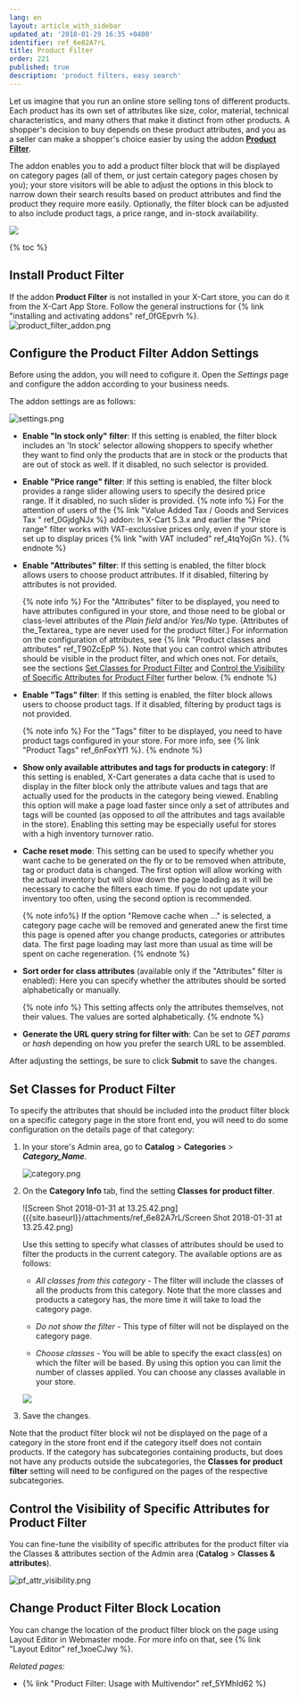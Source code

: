 ```yaml
---
lang: en
layout: article_with_sidebar
updated_at: '2018-01-29 16:35 +0400'
identifier: ref_6e82A7rL
title: Product Filter
order: 221
published: true
description: 'product filters, easy search'
---
```

Let us imagine that you run an online store selling tons of different products. Each product has its own set of attributes like size, color, material, technical characteristics, and many others that make it distinct from other products. A shopper's decision to buy depends on these product attributes, and you as a seller can make a shopper's choice easier by using the addon **[Product Filter](https://market.x-cart.com/addons/product-filter.html)**. 

The addon enables you to add a product filter block that will be displayed on category pages (all of them, or just certain category pages chosen by you); your store visitors will be able to adjust the options in this block to narrow down their search results based on product attributes and find the product they require more easily. Optionally, the filter block can be adjusted to also include product tags, a price range, and in-stock availability. 

![]({{site.baseurl}}/attachments/ref_6e82A7rL/store-front.png)

{% toc %}

## Install Product Filter
If the addon **Product Filter** is not installed in your X-Cart store, you can do it from the X-Cart App Store. Follow the general instructions for {% link "installing and activating addons" ref_0fGEpvrh %}.
![product_filter_addon.png]({{site.baseurl}}/attachments/ref_6e82A7rL/product_filter_addon.png)

## Configure the Product Filter Addon Settings
Before using the addon, you will need to cofigure it. Open the _Settings_ page and configure the addon according to your business needs.

The addon settings are as follows:

![settings.png]({{site.baseurl}}/attachments/ref_6e82A7rL/settings.png)

   * **Enable "In stock only" filter**: If this setting is enabled, the filter block includes an 'In stock' selector allowing shoppers to specify whether they want to find only the products that are in stock or the products that are out of stock as well. If it disabled, no such selector is provided. 

   * **Enable "Price range" filter**: If this setting is enabled, the filter block provides a range slider allowing users to specify the desired price range. If it disabled, no such slider is provided. 
     {% note info %}
     For the attention of users of the {% link "Value Added Tax / Goods and Services Tax " ref_0GjdgNJx %} addon:
     In X-Cart 5.3.x and earlier the "Price range" filter works with VAT-exclussive prices only, even if your store is set up to display prices {% link "with VAT included" ref_4tqYojGn %}.
     {% endnote %}

   * **Enable "Attributes" filter**: If this setting is enabled, the filter block allows users to choose product attributes. If it disabled, filtering by attributes is not provided.

     {% note info %}
     For the "Attributes" filter to be displayed, you need to have attributes configured in your store, and those need to be global or class-level attributes of the _Plain field_ and/or _Yes/No_ type. (Attributes of the_Textarea_ type are never used for the product filter.) 
     For information on the configuration of attributes, see {% link "Product classes and attributes" ref_T90ZcEpP %}.
     Note that you can control which attributes should be visible in the product filter, and which ones not. For details, see the sections [Set Classes for Product Filter](#set-classes-for-product-filter) and [Control the Visibility of Specific Attributes for Product Filter](#control-the-visibility-of-specific-attributes-for-product-filter) further below.
     {% endnote %}

   * **Enable "Tags" filter**: If this setting is enabled, the filter block allows users to choose product tags. If it disabled, filtering by product tags is not provided.

     {% note info %}
     For the "Tags" filter to be displayed, you need to have product tags configured in your store. For more info, see {% link "Product Tags" ref_6nFoxYf1 %}.
     {% endnote %}

   * **Show only available attributes and tags for products in category**: If this setting is enabled, X-Cart generates a data cache that is used to display in the filter block only the attribute values and tags that are actually used for the products in the category being viewed. Enabling this option will make a page load faster since only a set of attributes and tags will be counted (as opposed to _all_ the attributes and tags available in the store). Enabling this setting may be especially useful for stores with a high inventory turnover ratio.

   * **Cache reset mode**: This setting can be used to specify whether you want cache to be generated on the fly or to be removed when attribute, tag or product data is changed. The first option will allow working with the actual inventory but will slow down the page loading as it will be necessary to cache the filters each time. If you do not update your inventory too often, using the second option is recommended. 

     {% note info%}
     If the option "Remove cache when ..." is selected, a category page cache will be removed and generated anew the first time this page is opened after you change products, categories or attributes data. The first page loading may last more than usual as time will be spent on cache regeneration.
     {% endnote %}

   * **Sort order for class attributes** (available only if the "Attributes" filter is enabled): Here you can specify whether the attributes should be sorted alphabetically or manually.

     {% note info %}
     This setting affects only the attributes themselves, not their values. The values are sorted alphabetically. 
     {% endnote %}

   * **Generate the URL query string for filter with**: Can be set to _GET params_ or _hash_ depending on how you prefer the search URL to be assembled.

After adjusting the settings, be sure to click **Submit** to save the changes.

## Set Classes for Product Filter
To specify the attributes that should be included into the product filter block on a specific category page in the store front end, you will need to do some configuration on the details page of that category: 

   1. In your store's Admin area, go to **Catalog** > **Categories** > **_Category_Name_**.

      ![category.png]({{site.baseurl}}/attachments/ref_6e82A7rL/category.png)

   2. On the **Category Info** tab, find the setting **Classes for product filter**.

      ![Screen Shot 2018-01-31 at 13.25.42.png]({{site.baseurl}}/attachments/ref_6e82A7rL/Screen Shot 2018-01-31 at 13.25.42.png)

      Use this setting to specify what classes of attributes should be used to filter the products in the current category. The available options are as follows:
      
      * _All classes from this category_ - The filter will include the classes of all the products from this category. Note that the more classes and products a category has, the more time it will take to load the category page.
      
      * _Do not show the filter_ - This type of filter will not be displayed on the category page.
      
      * _Choose classes_ - You will be able to specify the exact class(es) on which the filter will be based. By using this option you can limit the number of classes applied. You can choose any classes available in your store.

      ![]({{site.baseurl}}/attachments/ref_6e82A7rL/Screen%20Shot%202018-01-31%20at%2013.26.33.png)

   3. Save the changes.
   
Note that the product filter block wil not be displayed on the page of a category in the store front end if the category itself does not contain products. If the category has subcategories containing products, but does not have any products outside the subcategories, the **Classes for product filter** setting will need to be configured on the pages of the respective subcategories.

## Control the Visibility of Specific Attributes for Product Filter
You can fine-tune the visibility of specific attributes for the product filter via the Classes & attributes section of the Admin area (**Catalog** > **Classes & attributes**).
      
   ![pf_attr_visibility.png]({{site.baseurl}}/attachments/ref_6e82A7rL/pf_attr_visibility.png)

## Change Product Filter Block Location
You can change the location of the product filter block on the page using Layout Editor in Webmaster mode. For more info on that, see {% link "Layout Editor" ref_1xoeCJwy %}.


_Related pages:_

   * {% link "Product Filter: Usage with Multivendor" ref_5YMhId62 %}
